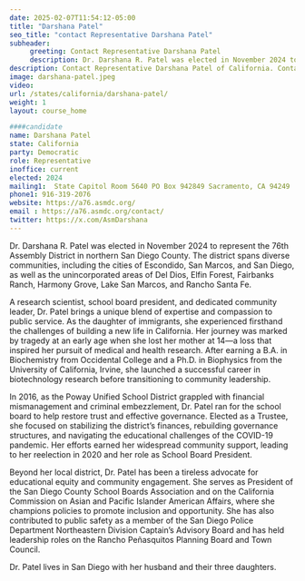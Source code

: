 ```yaml
---
date: 2025-02-07T11:54:12-05:00
title: "Darshana Patel"
seo_title: "contact Representative Darshana Patel"
subheader:
     greeting: Contact Representative Darshana Patel
     description: Dr. Darshana R. Patel was elected in November 2024 to represent the 76th Assembly District in northern San Diego County. The district spans diverse communities, including the cities of Escondido, San Marcos, and San Diego, as well as the unincorporated areas of Del Dios, Elfin Forest, Fairbanks Ranch, Harmony Grove, Lake San Marcos, and Rancho Santa Fe.
description: Contact Representative Darshana Patel of California. Contact information for Darshana Patel includes email address, phone number, and mailing address.
image: darshana-patel.jpeg
video:
url: /states/california/darshana-patel/
weight: 1
layout: course_home

####candidate
name: Darshana Patel
state: California
party: Democratic
role: Representative
inoffice: current
elected: 2024
mailing1:  State Capitol Room 5640 PO Box 942849 Sacramento, CA 94249
phone1: 916-319-2076
website: https://a76.asmdc.org/
email : https://a76.asmdc.org/contact/
twitter: https://x.com/AsmDarshana
---
```

Dr. Darshana R. Patel was elected in November 2024 to represent the 76th Assembly District in northern San Diego County. The district spans diverse communities, including the cities of Escondido, San Marcos, and San Diego, as well as the unincorporated areas of Del Dios, Elfin Forest, Fairbanks Ranch, Harmony Grove, Lake San Marcos, and Rancho Santa Fe.

A research scientist, school board president, and dedicated community leader, Dr. Patel brings a unique blend of expertise and compassion to public service. As the daughter of immigrants, she experienced firsthand the challenges of building a new life in California. Her journey was marked by tragedy at an early age when she lost her mother at 14—a loss that inspired her pursuit of medical and health research. After earning a B.A. in Biochemistry from Occidental College and a Ph.D. in Biophysics from the University of California, Irvine, she launched a successful career in biotechnology research before transitioning to community leadership.

In 2016, as the Poway Unified School District grappled with financial mismanagement and criminal embezzlement, Dr. Patel ran for the school board to help restore trust and effective governance. Elected as a Trustee, she focused on stabilizing the district’s finances, rebuilding governance structures, and navigating the educational challenges of the COVID-19 pandemic. Her efforts earned her widespread community support, leading to her reelection in 2020 and her role as School Board President.

Beyond her local district, Dr. Patel has been a tireless advocate for educational equity and community engagement. She serves as President of the San Diego County School Boards Association and on the California Commission on Asian and Pacific Islander American Affairs, where she champions policies to promote inclusion and opportunity. She has also contributed to public safety as a member of the San Diego Police Department Northeastern Division Captain’s Advisory Board and has held leadership roles on the Rancho Peñasquitos Planning Board and Town Council.

Dr. Patel lives in San Diego with her husband and their three daughters.
